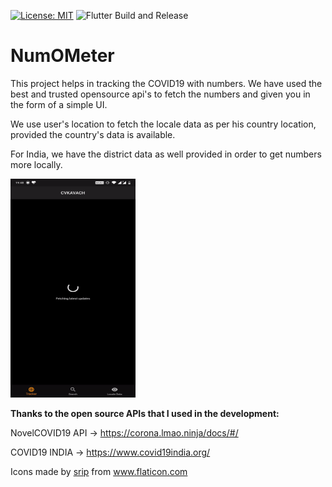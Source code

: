 [![License: MIT](https://img.shields.io/badge/License-MIT-yellow.svg)](https://opensource.org/licenses/MIT) ![Flutter Build and Release](https://github.com/neo7337/cvkavach_1/workflows/Flutter%20Build%20and%20Release/badge.svg?branch=master)

# NumOMeter

This project helps in tracking the COVID19 with numbers. We have used the best and trusted opensource api's to fetch the numbers and given you in the form of a simple UI.

We use user's location to fetch the locale data as per his country location, provided the country's data is available.

For India, we have the district data as well provided in order to get numbers more locally.

<img src="demo/demoApp.gif" height="350" width="200">

<b>Thanks to the open source APIs that I used in the development:</b>

NovelCOVID19 API -> https://corona.lmao.ninja/docs/#/

COVID19 INDIA -> https://www.covid19india.org/

<div>Icons made by <a href="https://www.flaticon.com/authors/srip" title="srip">srip</a> from <a href="https://www.flaticon.com/" title="Flaticon">www.flaticon.com</a></div>
